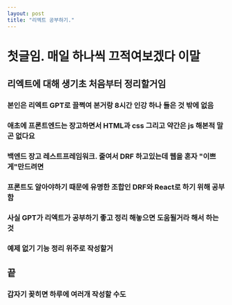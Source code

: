 ```yaml
---
layout: post
title: "리엑트 공부하기."
---
```


# 첫글임. 매일 하나씩 끄적여보겠다 이말

## 리엑트에 대해 생기초 처음부터 정리할거임

### 본인은 리엑트 GPT로 끌쩍여 본거랑 8시간 인강 하나 들은 것 밖에 없음
### 애초에 프론트엔드는 장고하면서 HTML과 css 그리고 약간은 js 해본적 말곤 없다요

### 백엔드 장고 레스트프레임워크. 줄여서 DRF 하고있는데 웹을 혼자 "이쁘게"만드려면 
### 프론트도 알아야하기 때문에 유명한 조합인 DRF와 React로 하기 위해 공부함
### 사실 GPT가 리엑트가 공부하기 좋고 정리 해놓으면 도움될거라 해서 하는 것

### 예제 없기 기능 정리 위주로 작성할거

## 끝

### 갑자기 꽂히면 하루에 여러개 작성할 수도

